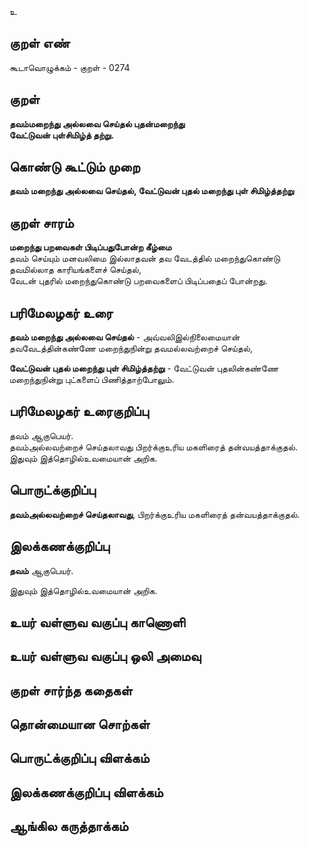 உ

## குறள் எண் 

கூடாவொழுக்கம் - குறள் - 0274  

## குறள் 

**தவம்மறைந்து அல்லவை செய்தல் புதன்மறைந்து  
வேட்டுவன் புள்சிமிழ்த் தற்று.**

## கொண்டு கூட்டும் முறை

**தவம் மறைந்து அல்லவை செய்தல், வேட்டுவன் புதல் மறைந்து புள் சிமிழ்த்தற்று**

## குறள் சாரம் 

**மறைந்து பறவைகள் பிடிப்பதுபோன்ற கீழ்மை**  
தவம் செய்யும் மனவலிமை இல்லாதவன் தவ வேடத்தில் மறைந்துகொண்டு தவமில்லாத காரியங்களைச் செய்தல்,  
வேடன் புதரில் மறைந்துகொண்டு பறவைகளைப் பிடிப்பதைப் போன்றது.  

## பரிமேலழகர் உரை

**தவம் மறைந்து அல்லவை செய்தல்** - அவ்வலிஇல்நிலைமையான் தவவேடத்தின்கண்ணே மறைந்துநின்று தவமல்லவற்றைச் செய்தல்,   

**வேட்டுவன் புதல் மறைந்து புள் சிமிழ்த்தற்று** - வேட்டுவன் புதலின்கண்ணே மறைந்துநின்று புட்களைப் பிணித்தாற்போலும்.

## பரிமேலழகர் உரைகுறிப்பு   

தவம் ஆகுபெயர்.  
தவம்அல்லவற்றைச் செய்தலாவது பிறர்க்குஉரிய மகளிரைத் தன்வயத்தாக்குதல்.  
இதுவும் இத்தொழில்உவமையான் அறிக.   

## பொருட்க்குறிப்பு 

**தவம்அல்லவற்றைச் செய்தலாவது**, பிறர்க்குஉரிய மகளிரைத் தன்வயத்தாக்குதல்.   

## இலக்கணக்குறிப்பு  

**தவம்** ஆகுபெயர்.   

இதுவும் இத்தொழில்உவமையான் அறிக.   

## உயர் வள்ளுவ வகுப்பு காணொளி


## உயர் வள்ளுவ வகுப்பு ஒலி அமைவு 

 
## குறள் சார்ந்த கதைகள் 


## தொன்மையான சொற்கள்


## பொருட்க்குறிப்பு விளக்கம்


## இலக்கணக்குறிப்பு விளக்கம்


## ஆங்கில கருத்தாக்கம் 


